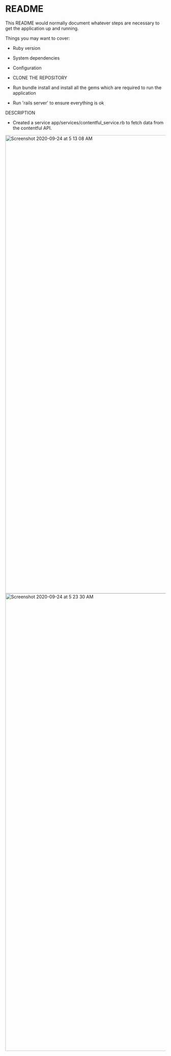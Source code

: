 # README

This README would normally document whatever steps are necessary to get the
application up and running.

Things you may want to cover:

* Ruby version

* System dependencies

* Configuration

* CLONE THE REPOSITORY

* Run bundle install and install all the gems which are required to run the application

* Run 'rails server' to ensure everything is ok

DESCRIPTION
 - Created a service app/services/contentful_service.rb to fetch data from the contentful API.

<img width="1440" alt="Screenshot 2020-09-24 at 5 13 08 AM" src="https://user-images.githubusercontent.com/23318509/94085484-e48e5680-fe25-11ea-9edc-a974c080073c.png">


<img width="1438" alt="Screenshot 2020-09-24 at 5 23 30 AM" src="https://user-images.githubusercontent.com/23318509/94085605-3800a480-fe26-11ea-9662-df57410dfb24.png">

